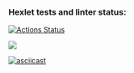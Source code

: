 ### Hexlet tests and linter status:
[![Actions Status](https://github.com/vitaly-volk/python-project-49/actions/workflows/hexlet-check.yml/badge.svg)](https://github.com/vitaly-volk/python-project-49/actions)

<a href="https://codeclimate.com/github/vitaly-volk/python-project-49/maintainability"><img src="https://api.codeclimate.com/v1/badges/e1c16c22415e7b6731b3/maintainability" /></a>

[![asciicast](https://asciinema.org/a/iYDBTqrcwV9xxhtlcmebaE7QF.svg)](https://asciinema.org/a/iYDBTqrcwV9xxhtlcmebaE7QF)

